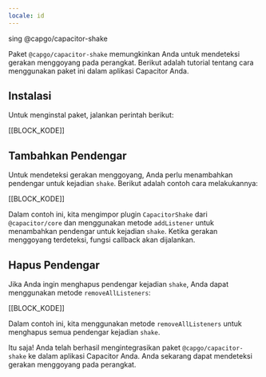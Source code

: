 ```yaml
---
locale: id
---
```


sing @capgo/capacitor-shake

Paket `@capgo/capacitor-shake` memungkinkan Anda untuk mendeteksi gerakan menggoyang pada perangkat. Berikut adalah tutorial tentang cara menggunakan paket ini dalam aplikasi Capacitor Anda.

## Instalasi

Untuk menginstal paket, jalankan perintah berikut:

[[BLOCK_KODE]]

## Tambahkan Pendengar

Untuk mendeteksi gerakan menggoyang, Anda perlu menambahkan pendengar untuk kejadian `shake`. Berikut adalah contoh cara melakukannya:

[[BLOCK_KODE]]

Dalam contoh ini, kita mengimpor plugin `CapacitorShake` dari `@capacitor/core` dan menggunakan metode `addListener` untuk menambahkan pendengar untuk kejadian `shake`. Ketika gerakan menggoyang terdeteksi, fungsi callback akan dijalankan.

## Hapus Pendengar

Jika Anda ingin menghapus pendengar kejadian `shake`, Anda dapat menggunakan metode `removeAllListeners`:

[[BLOCK_KODE]]

Dalam contoh ini, kita menggunakan metode `removeAllListeners` untuk menghapus semua pendengar kejadian `shake`.

Itu saja! Anda telah berhasil mengintegrasikan paket `@capgo/capacitor-shake` ke dalam aplikasi Capacitor Anda. Anda sekarang dapat mendeteksi gerakan menggoyang pada perangkat.